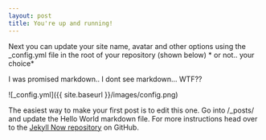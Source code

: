 ```yaml
---
layout: post
title: You're up and running!
---
```


Next you can update your site name, avatar and other options using the _config.yml file in the root of your repository (shown below) * or not.. your choice*


I was promised markdown.. I dont see markdown... WTF??

![_config.yml]({{ site.baseurl }}/images/config.png)

The easiest way to make your first post is to edit this one. Go into /_posts/ and update the Hello World markdown file. For more instructions head over to the [Jekyll Now repository](https://github.com/barryclark/jekyll-now) on GitHub.
